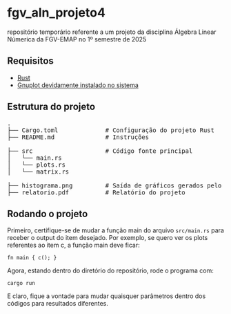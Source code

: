# fgv_aln_projeto4
repositório temporário referente a um projeto da disciplina Álgebra Linear Númerica da FGV-EMAP no 1º semestre de 2025

## Requisitos

- [Rust](https://www.rust-lang.org/tools/install)
- [Gnuplot devidamente instalado no sistema](http://www.gnuplot.info/download.html)

## Estrutura do projeto

<pre>
.
├── Cargo.toml             # Configuração do projeto Rust
├── README.md              # Instruções

├── src                    # Código fonte principal
│   └── main.rs
│   └── plots.rs
│   └── matrix.rs

├── histograma.png         # Saída de gráficos gerados pelo programa
├── relatorio.pdf          # Relatório do projeto
</pre>

## Rodando o projeto

Primeiro, certifique-se de mudar a função main do arquivo `src/main.rs` para receber o output do item desejado.
Por exemplo, se quero ver os plots referentes ao item c, a função main deve ficar:

`fn main {
    c();
}`

Agora, estando dentro do diretório do repositório, rode o programa com:

`cargo run`

E claro, fique a vontade para mudar quaisquer parâmetros dentro dos códigos para resultados diferentes.
